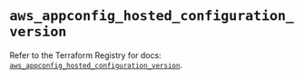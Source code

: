 # `aws_appconfig_hosted_configuration_version`

Refer to the Terraform Registry for docs: [`aws_appconfig_hosted_configuration_version`](https://registry.terraform.io/providers/hashicorp/aws/5.59.0/docs/resources/appconfig_hosted_configuration_version).
